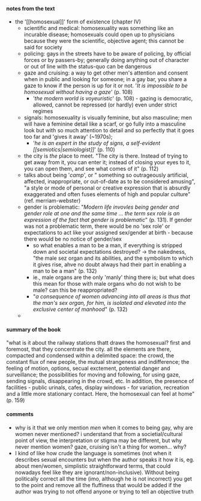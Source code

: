 #### notes from the text
- the '[[homosexual]]' form of existence (chapter IV)
	- scientific and medical: homosexuality was something like an incurable disease; homosexuals could open up to physicians because they were the scientific, objective agent; this cannot be said for society
	- policing: gays in the streets have to be aware of policing, by official forces or by passers-by; generally doing anything out of character or out of line with the status-quo can be dangerous
	- gaze and cruising: a way to get other men's attention and consent when in public and looking for someone; in a gay bar, you share a gaze to know if the person is up for it or not. '*It is impossible to be homosexual without having a gaze*' (p. 108)
		- '*the modern world is voyeuristic*' (p. 108) - gazing is democratic, allowed, cannot be repressed (or hardly) even under strict regimes
	- signals: homosexuality is visually feminine, but also masculine; men will have a feminine detail like a scarf, or go fully into a masculine look but with so much attention to detail and so perfectly that it goes too far and 'gives it away' (~1970s); 
		- '*he is an expert in the study of signs, a self-evident [[semiotics|semiologist]]*' (p. 110)
	- the city is *the* place to meet. "The city is there. Instead of trying to get away from it, you can enter it; instead of closing your eyes to it, you can open them, and see what comes of it" (p. 112)
	- talks about being '*camp*', or " something so outrageously artificial, affected, inappropriate, or out-of-date as to be considered amusing", "a style or mode of personal or creative expression that is absurdly exaggerated and often fuses elements of high and popular culture" (ref. merriam-webster)
	- gender is problematic: "*Modern life invovles being gender and gender role at one and the same time ... the term sex role is an expression of the fact that gender is problematic*" (p. 131). If gender was not a problematic term, there would be no 'sex role' or expectations to act like your assigned sex/gender at birth - because there would be no notice of gender/sex
		- so what enables a man to be a man, if everything is stripped down and societal expectations destroyed? -> the nakedness, "the male sez organ and its abilities, and the symbolism to which it gives rise, ahve no doubt always had their part in enabling a man to be a man" (p. 132)
		- ie., male organs are the only 'manly' thing there is; but what does this mean for those with male organs who do not wish to be male? can this be reappropriated?
		- "*a consequence of women advancing into all areas is thus that the man's sex organ, for him, is isolated and elevated into the exclusive center of manhood*" (p.  132)
	- 
#### summary of the book

"what is it about the railway stations thatt draws the homosexual? first and foremost, that they concentrate the city. all the elements are there, compacted and condensed within a delimited space: the crowd, the constant flux of new people, the mutual strangeness and indifference; the feeling of motion, options, secual exctement, potential danger and surveillance; the possibilities for moving and following, for using gaze, sending signals, disappearing in the crowd, etc. In addition, the presence of facilities - public urinals, cafes, display windows - for variation, recreation and a little more stationary contact. Here, the homosexual can feel at home" (p. 159)
 
#### comments
- why is it that we only mention *men* when it comes to being gay, why are women never mentioned? i understand that from a societial/cultural point of view, the interpretation or stigma may be different, but why never mention women? gaze, cruising isn't a thing for women... why?
- I kind of like how crude the language is sometimes (not when it describes sexual encounters but when the author speaks it how it is, eg. about men/women, simplistic straightforward terms, that could nowadays feel like they are ignorant/non-inclusive). Without being politically correct all the time (imo, although he is not incorrect) you get to the point and remove all the fluffiness that would be added if the author was trying to not offend anyone or trying to tell an objective truth 